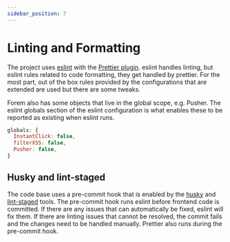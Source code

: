 ```yaml
---
sidebar_position: 7
---
```


# Linting and Formatting

The project uses [eslint](https://eslint.org/) with the
[Prettier plugin](https://github.com/prettier/eslint-plugin-prettier). eslint
handles linting, but eslint rules related to code formatting, they get handled
by prettier. For the most part, out of the box rules provided by the
configurations that are extended are used but there are some tweaks.

Forem also has some objects that live in the global scope, e.g. Pusher. The
eslint globals section of the eslint configuration is what enables these to be
reported as existing when eslint runs.

```javascript
globals: {
  InstantClick: false,
  filterXSS: false,
  Pusher: false,
}
```

## Husky and lint-staged

The code base uses a pre-commit hook that is enabled by the
[husky](https://github.com/typicode/husky) and
[lint-staged](https://github.com/okonet/lint-staged) tools. The pre-commit hook
runs eslint before frontend code is committed. If there are any issues that can
automatically be fixed, eslint will fix them. If there are linting issues that
cannot be resolved, the commit fails and the changes need to be handled
manually. Prettier also runs during the pre-commit hook.
